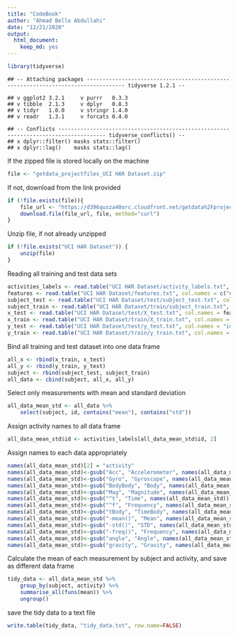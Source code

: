 ```yaml
---
title: "CodeBook"
author: "Ahmad Bello Abdullahi"
date: "12/21/2020"
output: 
  html_document: 
    keep_md: yes
---
```



```r
library(tidyverse)
```

```
## -- Attaching packages ---------------------------------------------------------------------------------- tidyverse 1.2.1 --
```

```
## v ggplot2 3.2.1     v purrr   0.3.3
## v tibble  2.1.3     v dplyr   0.8.3
## v tidyr   1.0.0     v stringr 1.4.0
## v readr   1.3.1     v forcats 0.4.0
```

```
## -- Conflicts ------------------------------------------------------------------------------------- tidyverse_conflicts() --
## x dplyr::filter() masks stats::filter()
## x dplyr::lag()    masks stats::lag()
```

If the zipped file is stored locally on the machine  


```r
file <- "getdata_projectfiles_UCI HAR Dataset.zip"
```


If not, download from the link provided  

```r
if (!file.exists(file)){
    file_url <- "https://d396qusza40orc.cloudfront.net/getdata%2Fprojectfiles%2FUCI%20HAR%20Dataset.zip"
    download.file(file_url, file, method="curl")
}  
```

Unzip file, if not already unzipped  

```r
if (!file.exists("UCI HAR Dataset")) {   
    unzip(file) 
}
```

Reading all training and test data sets  

```r
activities_labels <- read.table("UCI HAR Dataset/activity_labels.txt", col.names = c("id", "activity"))
features <- read.table("UCI HAR Dataset/features.txt", col.names = c("n","functions"))
subject_test <- read.table("UCI HAR Dataset/test/subject_test.txt", col.names = "subject")
subject_train <- read.table("UCI HAR Dataset/train/subject_train.txt", col.names = "subject")
x_test <- read.table("UCI HAR Dataset/test/X_test.txt", col.names = features$functions)
x_train <- read.table("UCI HAR Dataset/train/X_train.txt", col.names = features$functions)
y_test <- read.table("UCI HAR Dataset/test/y_test.txt", col.names = "id")
y_train <- read.table("UCI HAR Dataset/train/y_train.txt", col.names = "id")  
```

Bind all training and test dataset into one data frame  

```r
all_x <- rbind(x_train, x_test)
all_y <- rbind(y_train, y_test)
subject <- rbind(subject_test, subject_train)
all_data <- cbind(subject, all_x, all_y)
```

Select only measurements with mean and standard deviation  

```r
all_data_mean_std <- all_data %>% 
    select(subject, id, contains("mean"), contains("std"))  
```


Assign activity names to all  data frame  

```r
all_data_mean_std$id <- activities_labels[all_data_mean_std$id, 2]  
```

Assign names to each data appropriately  

```r
names(all_data_mean_std)[2] = "activity"
names(all_data_mean_std)<-gsub("Acc", "Accelerometer", names(all_data_mean_std))
names(all_data_mean_std)<-gsub("Gyro", "Gyroscope", names(all_data_mean_std))
names(all_data_mean_std)<-gsub("BodyBody", "Body", names(all_data_mean_std))
names(all_data_mean_std)<-gsub("Mag", "Magnitude", names(all_data_mean_std))
names(all_data_mean_std)<-gsub("^t", "Time", names(all_data_mean_std))
names(all_data_mean_std)<-gsub("^f", "Frequency", names(all_data_mean_std))
names(all_data_mean_std)<-gsub("tBody", "TimeBody", names(all_data_mean_std))
names(all_data_mean_std)<-gsub("-mean()", "Mean", names(all_data_mean_std), ignore.case = TRUE)
names(all_data_mean_std)<-gsub("-std()", "STD", names(all_data_mean_std), ignore.case = TRUE)
names(all_data_mean_std)<-gsub("-freq()", "Frequency", names(all_data_mean_std), ignore.case = TRUE)
names(all_data_mean_std)<-gsub("angle", "Angle", names(all_data_mean_std))
names(all_data_mean_std)<-gsub("gravity", "Gravity", names(all_data_mean_std))
```

Calculate the mean of each measurement by subject and activity, and save as different data frame   

```r
tidy_data <- all_data_mean_std %>%
    group_by(subject, activity) %>%
    summarise_all(funs(mean)) %>% 
    ungroup()
```

save the tidy data to a text file  

```r
write.table(tidy_data, "tidy_data.txt", row.name=FALSE)
```


